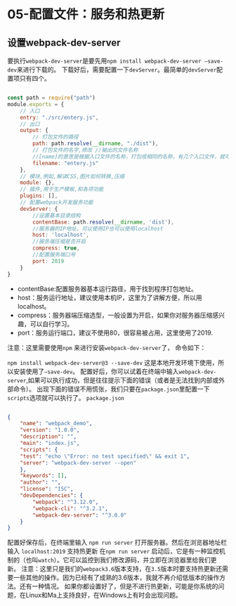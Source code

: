 # 05-配置文件：服务和热更新

## 设置webpack-dev-server

要执行`webpack-dev-server`是要先用`npm install webpack-dev-server –save-dev`来进行下载的。
下载好后，需要配置一下`devServer`。最简单的`devServer`配置项只有四个。
 
```javascript

const path = require("path")
module.exports = {
    // 入口
    entry: "./src/entery.js",
    // 出口
    output: {
        // 打包文件的路径
        path: path.resolve(__dirname, "./dist"),
        // 打包文件的名字,修改 //输出的文件名称 
        //[name]的意思是根据入口文件的名称，打包成相同的名称，有几个入口文件，就可以打包出几个文件。
        filename: "entery.js"
    },
    // 模块,例如,解读CSS,图片如何转换,压缩
    module: {},
    // 插件,用于生产模板,和各项功能
    plugins: [],
    // 配置webpack开发服务功能
    devServer: {
        //设置基本目录结构
        contentBase: path.resolve(__dirname, 'dist'),
        //服务器的IP地址，可以使用IP也可以使用localhost
        host: 'localhost',
        //服务端压缩是否开启
        compress: true,
        //配置服务端口号
        port: 2019
    }
}

```

- contentBase:配置服务器基本运行路径，用于找到程序打包地址。
- host：服务运行地址，建议使用本机IP，这里为了讲解方便，所以用localhost。
- compress：服务器端压缩选型，一般设置为开启，如果你对服务器压缩感兴趣，可以自行学习。
- port：服务运行端口，建议不使用80，很容易被占用，这里使用了2019.
 

注意：这里需要使用`npm` 来进行安装`webpack-dev-server`了， 命令如下：

`npm install webpack-dev-server@3 --save-dev`
这是本地开发环境下使用，所以安装使用了`–save-dev`。
配置好后，你可以试着在终端中输入`webpack-dev-server`,如果可以执行成功，但是往往提示下面的错误（或者是无法找到内部或外部命令）。
出现下面的错误不用慌张，我们只要在`package.json`里配置一下`scripts`选项就可以执行了。
`package.json`

```json

{
    "name": "webpack_demo",
    "version": "1.0.0",
    "description": "",
    "main": "index.js",
    "scripts": {
    "test": "echo \"Error: no test specified\" && exit 1",
    "server": "webpack-dev-server --open"
    },
    "keywords": [],
    "author": "",
    "license": "ISC",
    "devDependencies": {
        "webpack": "^3.12.0",
        "webpack-cli": "^3.2.1",
        "webpack-dev-server": "^3.0.0"
    }
}
```
配置好保存后，在终端里输入 `npm run server` 打开服务器。然后在浏览器地址栏输入 
`localhost:2019`
支持热更新
在`npm run server` 启动后，它是有一种监控机制的（也叫`watch`）。它可以监控到我们修改源码，并立即在浏览器里给我们更新。
注意：这里只是我们的`webpack3.6`版本支持，在`3.5`版本时要支持热更新还需要一些其他的操作。因为已经有了成熟的3.6版本，我就不再介绍低版本的操作方法。还有一种情况。
如果你都设置好了，但是不进行热更新，可能是你系统的问题，在Linux和Ma上支持良好，在Windows上有时会出现问题。
 
